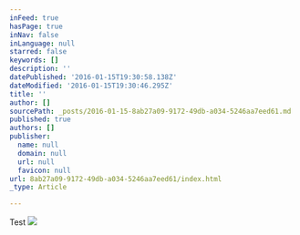 ```yaml
---
inFeed: true
hasPage: true
inNav: false
inLanguage: null
starred: false
keywords: []
description: ''
datePublished: '2016-01-15T19:30:58.138Z'
dateModified: '2016-01-15T19:30:46.295Z'
title: ''
author: []
sourcePath: _posts/2016-01-15-8ab27a09-9172-49db-a034-5246aa7eed61.md
published: true
authors: []
publisher:
  name: null
  domain: null
  url: null
  favicon: null
url: 8ab27a09-9172-49db-a034-5246aa7eed61/index.html
_type: Article

---
```

Test
![](https://the-grid-user-content.s3-us-west-2.amazonaws.com/a7e66695-4c75-4716-80c8-a8883ceac58a.jpg)